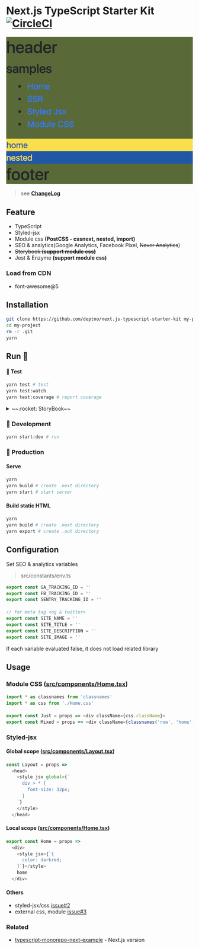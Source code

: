 # Next.js TypeScript Starter Kit [![CircleCI](https://circleci.com/gh/deptno/next.js-typescript-starter-kit.svg?style=svg)](https://circleci.com/gh/deptno/next.js-typescript-starter-kit)

![samples](assets/samples.png)

> see **[ChangeLog](CHANGELOG.md)**

## Feature
 - TypeScript
 - Styled-jsx
 - Module css **(PostCSS - cssnext, nested, import)**
 - SEO & analytics(Google Analytics, Facebook Pixel, <s>Naver Analytics</s>)
 - ~~Storybook **(support module css)**~~
 - Jest & Enzyme **(support module css)**

### Load from CDN
 - font-awesome@5

## Installation

```sh
git clone https://github.com/deptno/next.js-typescript-starter-kit my-project
cd my-project
rm -r .git
yarn
```

## Run :rocket:

#### :rocket: Test
```bash
yarn test # test
yarn test:watch
yarn test:coverage # report coverage
```

<details><summary>~~:rocket: StoryBook~~</summary>
<p>

#### :rocket: StoryBook
```bash
yarn storybook # open browser localhost:6006
```

```bash
yarn build-storybook # Build storybook static assets
```

</p>
</details>

### :rocket: Development

```bash
yarn start:dev # run
```

### :rocket: Production

#### Serve
```bash
yarn
yarn build # create .next directory
yarn start # start server
```

#### Build static HTML
```bash
yarn
yarn build # create .next directory
yarn export # create .out directory
```

## Configuration

Set SEO & analytics variables

> src/constants/env.ts

```typescript
export const GA_TRACKING_ID = ''
export const FB_TRACKING_ID = ''
export const SENTRY_TRACKING_ID = ''

// for meta tag <og & twitter>
export const SITE_NAME = ''
export const SITE_TITLE = ''
export const SITE_DESCRIPTION = ''
export const SITE_IMAGE = ''
```

If each variable evaluated false, it does not load related library

## Usage

### Module CSS ([src/components/Home.tsx](src/components/Home.tsx))

```typescript jsx
import * as classnames from 'classnames'
import * as css from './Home.css'

export const Just = props => <div className={css.className}>
export const Mixed = props => <div className={classnames('row', 'home', css.home)}>
```

### Styled-jsx

#### Global scope ([src/components/Layout.tsx](src/components/Layout.tsx))

```typescript jsx
const Layout = props =>
  <head>
    <style jsx global>{`
      div > * {
        font-size: 32px;
      }
    `}
    </style>
  </head>
```

#### Local scope ([src/components/Home.tsx](src/components/Home.tsx))

```typescript jsx
export const Home = props =>
  <div>
    <style jsx>{`{
      color: darkred;
    }`}</style>
    home
  </div>
```

#### Others

- styled-jsx/css [issue#2](https://github.com/deptno/next.js-typescript-starter-kit/issues/2)
- external css, module [issue#3](https://github.com/deptno/next.js-typescript-starter-kit/issues/3)

### Related

- [typescript-monorepo-next-example](https://github.com/deptno/typescript-monorepo-next-example) - Next.js version
